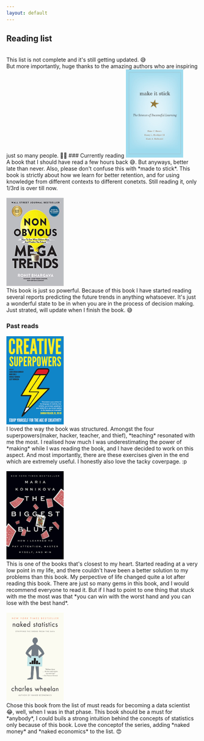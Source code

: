 ```yaml
---
layout: default
---
```


## Reading list 
<br>
This list is not complete and it's still getting updated. 😅
<br>But more importantly, huge thanks to the amazing authors who are inspiring just so many people. 💛💛
### Currently reading

<img src="/Book Covers/MakeItStick.jpg" width="150" height="230">
<br> A book that I should have read a few hours back 😅. But anyways, better late than never. Also, please don't confuse this with *made to stick*. This book is strictly about how we learn for better retention, and for using knowledge from different contexts to different conetxts. Still reading it, only 1/3rd is over till now.
<br>
<br>
<img src="/Book Covers/NonObviousTrends.jpg" width="150" height="230">
<br> This book is just so powerful. Because of this book I have started reading several reports predicting the future trends in anything whatsoever. It's just a wonderful state to be in when you are in the process of decision making. Just strated, will update when I finish the book. 😅

### Past reads

<img src="/Book Covers/CreativeSuperpowers.png" width="150" height="230">
<br> I loved the way the book was structured. Amongst the four superpowers(maker, hacker, teacher, and thief), *teaching* resonated with me the most. I realised how much I was underestimating the power of *making* while I was reading the book, and I have decided to work on this aspect. And most importantly, there are these exercises given in the end which are extremely useful. I honestly also love the tacky coverpage. :p
<br>
<br>
<img src="/Book Covers/TheBiggestBluff.jpg" width="150" height="230">
<br> This is one of the books that's closest to my heart. Started reading at a very low point in my life, and there couldn't have been a better solution to my problems than this book. My perpective of life changed quite a lot after reading this book. There are just so many gems in this book, and I would recommend everyone to read it. But if I had to point to one thing that stuck with me the most was that *you can win with the worst hand and you can lose with the best hand*. 
<br>
<br>
<img src="/Book Covers/NakedStatistics.png" width="150" height="230">
<br>Chose this book from the list of must reads for becoming a data scientist 😂, well, when I was in that phase. This book should be a must for *anybody*, I could buils a strong intuition behind the concepts of statistics only because of this book. Love the conceptof the series, adding *naked money* and *naked economics* to the list. 😍


<!---
![Creative Superpowers!](/Book Covers/CreativeSuperpowers.png "Creative Superpowers")
-->


